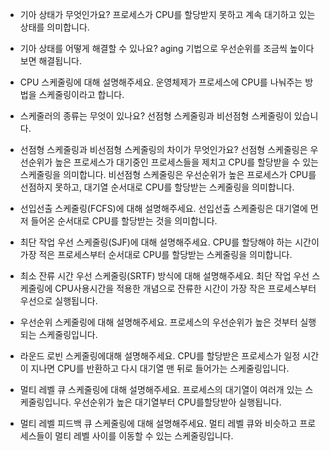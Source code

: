 - 기아 상태가 무엇인가요?
    프로세스가 CPU를 할당받지 못하고 계속 대기하고 있는 상태를 의미합니다.
    
- 기아 상태를 어떻게 해결할 수 있나요?
    aging 기법으로 우선순위를 조금씩 높이다 보면 해결됩니다.
    
- CPU 스케줄링에 대해 설명해주세요.
    운영체제가 프로세스에 CPU를 나눠주는 방법을 스케줄링이라고 합니다.
    
- 스케줄러의 종류는 무엇이 있나요?
    선점형 스케줄링과 비선점형 스케줄링이 있습니다.
    
- 선점형 스케줄링과 비선점형 스케줄링의 차이가 무엇인가요?
    선점형 스케줄링은 우선순위가 높은 프로세스가 대기중인 프로세스들을 제치고 CPU를 할당받을 수 있는 스케줄링을 의미합니다.
    비선점형 스케줄링은 우선순위가 높은 프로세스가 CPU를 선점하지 못하고, 대기열 순서대로 CPU를 할당받는 스케줄링을 의미합니다.
    
- 선입선출 스케줄링(FCFS)에 대해 설명해주세요.
    선입선출 스케줄링은 대기열에 먼저 들어온 순서대로 CPU를 할당받는 것을 의미합니다.
    
- 최단 작업 우선 스케줄링(SJF)에 대해 설명해주세요.
    CPU를 할당해야 하는 시간이 가장 적은 프로세스부터 순서대로 CPU를 할당받는 스케줄링을 의미합니다.
    
- 최소 잔류 시간 우선 스케줄링(SRTF) 방식에 대해 설명해주세요.
    최단 작업 우선 스케줄링에 CPU사용시간을 적용한 개념으로 잔류한 시간이 가장 작은 프로세스부터 우선으로 실행됩니다.
    
- 우선순위 스케줄링에 대해 설명해주세요.
	프로세스의 우선순위가 높은 것부터 실행되는 스케줄링입니다.

- 라운드 로빈 스케줄링에대해 설명해주세요.
	CPU를 할당받은 프로세스가 일정 시간이 지나면 CPU를 반환하고 다시 대기열 맨 뒤로 들어가는 스케줄링입니다.

- 멀티 레벨 큐 스케줄링에 대해 설명해주세요.
	프로세스의 대기열이 여러개 있는 스케줄링입니다.
	우선순위가 높은 대기열부터 CPU를할당받아 실행됩니다.
	
- 멀티 레벨 피드백 큐 스케줄링에 대해 설명해주세요.
	멀티 레벨 큐와 비슷하고 프로세스들이 멀티 레벨 사이를 이동할 수 있는 스케줄링입니다.